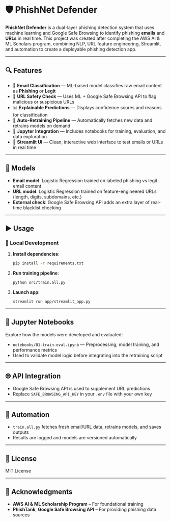 # 🛡️ PhishNet Defender

**PhishNet Defender** is a dual-layer phishing detection system that uses machine learning and Google Safe Browsing to identify phishing **emails** and **URLs** in real time. This project was created after completing the AWS AI & ML Scholars program, combining NLP, URL feature engineering, Streamlit, and automation to create a deployable phishing detection app.

---

## 🔍 Features

- 📨 **Email Classification** — ML-based model classifies raw email content as **Phishing** or **Legit**
- 🔗 **URL Safety Check** — Uses ML + Google Safe Browsing API to flag malicious or suspicious URLs
- 📊 **Explainable Predictions** — Displays confidence scores and reasons for classification
- 🔄 **Auto-Retraining Pipeline** — Automatically fetches new data and retrains models on demand
- 🧪 **Jupyter Integration** — Includes notebooks for training, evaluation, and data exploration
- 🚀 **Streamlit UI** — Clean, interactive web interface to test emails or URLs in real time

---

## 🧠 Models

- **Email model**: Logistic Regression trained on labeled phishing vs legit email content
- **URL model**: Logistic Regression trained on feature-engineered URLs (length, digits, subdomains, etc.)
- **External check**: Google Safe Browsing API adds an extra layer of real-time blacklist checking

---

## ▶️ Usage

### 🔬 Local Development

1. **Install dependencies**:
    ```bash
    pip install -r requirements.txt
    ```

2. **Run training pipeline**:
    ```bash
    python src/train.all.py
    ```

3. **Launch app**:
    ```bash
    streamlit run app/streamlit_app.py
    ```

---

## 📓 Jupyter Notebooks

Explore how the models were developed and evaluated:
- `notebooks/01-train-eval.ipynb` — Preprocessing, model training, and performance metrics
- Used to validate model logic before integrating into the retraining script

---

## 🌐 API Integration

- Google Safe Browsing API is used to supplement URL predictions
- Replace `SAFE_BROWSING_API_KEY` in your `.env` file with your own key

---

## 🤖 Automation

- `train.all.py` fetches fresh email/URL data, retrains models, and saves outputs
- Results are logged and models are versioned automatically

---

## 🧾 License

MIT License

---

## 🙌 Acknowledgments

- **AWS AI & ML Scholarship Program** – For foundational training
- **PhishTank**, **Google Safe Browsing API** – For providing phishing data sources
